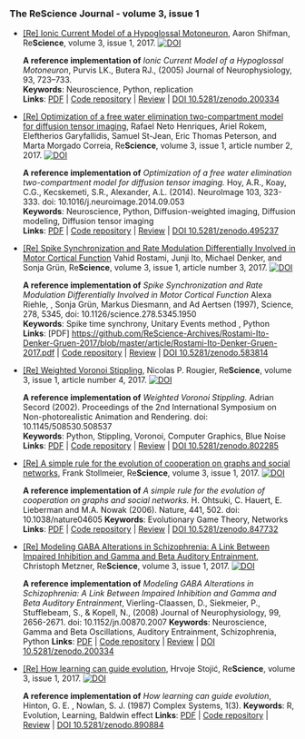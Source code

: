 ### The ReScience Journal - volume 3, issue 1

            
* [[Re] Ionic Current Model of a Hypoglossal Motoneuron](https://github.com/ReScience-Archives/Shifman-2017/raw/master/article/shifman-2017.pdf), Aaron Shifman, Re**Science**, volume 3, issue 1, 2017. [![DOI](https://zenodo.org/badge/DOI/10.5281/zenodo.254145.svg)](https://doi.org/10.5281/zenodo.254145)

  **A reference implementation of** *Ionic Current Model of a Hypoglossal Motoneuron*,
    Purvis LK., Butera RJ., (2005) Journal of Neurophysiology, 93, 723–733.  
  **Keywords**: Neuroscience, Python, replication  
  **Links**: [PDF](https://github.com/ReScience-Archives/Shifman-2017/raw/master/article/shifman-2017.pdf) |
             [Code repository](https://github.com/ReScience-Archives/Shifman-2017.git) |
             [Review](https://github.com/ReScience/ReScience-submission/pull/22) |
             [DOI 10.5281/zenodo.200334](http://doi.org/10.5281/zenodo.254145)

* [[Re] Optimization of a free water elimination two-compartment model for diffusion tensor
  imaging](https://github.com/ReScience-Archives/Henriques-Rokem-Garyfallidis-St-Jean-Peterson-Correia-2017/raw/master/article/Henriques-Rokem-Garyfallidis-St-Jean-Peterson-Correia-2017.pdf),
  Rafael Neto Henriques, Ariel Rokem, Eleftherios Garyfallidis, Samuel St-Jean,
  Eric Thomas Peterson, and Marta Morgado Correia, Re**Science**, volume 3,
  issue 1, article number 2, 2017.
  [![DOI](https://zenodo.org/badge/DOI/10.5281/zenodo.495237.svg)](https://doi.org/10.5281/zenodo.495237)

  **A reference implementation of** *Optimization of a free water elimination two-compartment model for diffusion tensor imaging.*
  Hoy, A.R., Koay, C.G., Kecskemeti, S.R., Alexander, A.L. (2014). NeuroImage 103, 323-333. doi: 10.1016/j.neuroimage.2014.09.053  
  **Keywords**: Neuroscience, Python, Diffusion-weighted imaging, Diffusion modeling, Diffusion tensor imaging  
  **Links**: [PDF](https://github.com/ReScience-Archives/Henriques-Rokem-Garyfallidis-St-Jean-Peterson-Correia-2017/raw/master/article/Henriques-Rokem-Garyfallidis-St-Jean-Peterson-Correia-2017.pdf) |
             [Code repository](https://github.com/ReScience-Archives/Henriques-Rokem-Garyfallidis-St-Jean-Peterson-Correia-2017) |
             [Review](https://github.com/ReScience/ReScience-submission/pull/26) |
             [DOI 10.5281/zenodo.495237](https://doi.org/10.5281/zenodo.495237)

* [[Re] Spike Synchronization and Rate Modulation Differentially Involved in Motor Cortical Function](https://github.com/ReScience-Archives/Rostami-Ito-Denker-Gruen-2017/blob/master/article/Rostami-Ito-Denker-Gruen-2017.pdf)
  Vahid Rostami, Junji Ito, Michael Denker, and Sonja Grün, Re**Science**, volume 3, issue 1, article number 3, 2017.
  [![DOI](https://zenodo.org/badge/DOI/10.5281/zenodo.583814.svg)](https://doi.org/10.5281/zenodo.583814)

  **A reference implementation of** *Spike Synchronization and Rate Modulation Differentially Involved in Motor Cortical Function* Alexa Riehle, , Sonja Grün, Markus Diesmann, and Ad Aertsen (1997), Science, 278, 5345, doi: 10.1126/science.278.5345.1950  
  **Keywords**: Spike time synchrony, Unitary Events method , Python  
  **Links**: [PDF] https://github.com/ReScience-Archives/Rostami-Ito-Denker-Gruen-2017/blob/master/article/Rostami-Ito-Denker-Gruen-2017.pdf |
             [Code repository](https://github.com/ReScience-Archives/Rostami-Ito-Denker-Gruen-2017) | 
             [Review](https://github.com/ReScience/ReScience-submission/pull/24) |
             [DOI 10.5281/zenodo.583814](https://doi.org/10.5281/zenodo.583814)

* [[Re] Weighted Voronoi Stippling](https://github.com/ReScience-Archives/Rougier-2017/blob/master/article/Rougier-2017.pdf),
  Nicolas P. Rougier, Re**Science**, volume 3, issue 1, article number 4, 2017.
  [![DOI](https://zenodo.org/badge/DOI/10.5281/zenodo.802285.svg)](https://doi.org/10.5281/zenodo.802285)

  **A reference implementation of** *Weighted Voronoi Stippling.*
  Adrian Secord (2002). Proceedings of the 2nd International Symposium on Non-photorealistic Animation and Rendering. doi: 10.1145/508530.508537  
  **Keywords**: Python, Stippling, Voronoi, Computer Graphics, Blue Noise  
  **Links**: [PDF](https://github.com/ReScience-Archives/Rougier-2017/blob/master/article/Rougier-2017.pdf) |
             [Code repository](https://github.com/ReScience-Archives/Rougier-2017) |
             [Review](https://github.com/ReScience/ReScience-submission/pull/28) |
             [DOI 10.5281/zenodo.802285](https://doi.org/10.5281/zenodo.802285)

* [[Re] A simple rule for the evolution of cooperation on graphs and social networks](https://github.com/ReScience-Archives/Stollmeier-2017/raw/master/article/stollmeier-2017.pdf), Frank Stollmeier, Re**Science**, volume 3, issue 1, 2017. [![DOI](https://zenodo.org/badge/DOI/10.5281/zenodo.847732.svg)](https://doi.org/10.5281/zenodo.847732)

  **A reference implementation of** *A simple rule for the evolution of cooperation on graphs and social networks.*
H. Ohtsuki, C. Hauert, E. Lieberman and M.A. Nowak (2006). Nature, 441, 502. doi: 10.1038/nature04605
  **Keywords**: Evolutionary Game Theory, Networks 
  **Links**: [PDF](https://github.com/ReScience-Archives/Stollmeier-2017/raw/master/article/stollmeier-2017.pdf) |
             [Code repository](https://github.com/ReScience-Archives/Stollmeier-2017) |
             [Review](https://github.com/ReScience/ReScience-submission/pull/27) |
             [DOI 10.5281/zenodo.847732](https://doi.org/10.5281/zenodo.847732)

* [[Re] Modeling GABA Alterations in Schizophrenia: A Link Between Impaired Inhibition and Gamma and Beta Auditory Entrainment](https://github.com/ReScience-Archives/Metzner-2017/raw/master/article/Metzner-2017.pdf), Christoph Metzner, Re**Science**, volume 3, issue 1, 2017. [![DOI](https://zenodo.org/badge/DOI/10.5281/zenodo.854617.svg)](https://doi.org/10.5281/zenodo.854617)

  **A reference implementation of** *Modeling GABA Alterations in Schizophrenia: A Link Between Impaired Inhibition and Gamma and Beta Auditory Entrainment*,
    Vierling-Claassen, D., Siekmeier, P., Stufflebeam, S., & Kopell, N., (2008) Journal of Neurophysiology, 99, 2656-2671. doi: 10.1152/jn.00870.2007
  **Keywords**: Neuroscience, Gamma and Beta Oscillations, Auditory Entrainment, Schizophrenia, Python
  **Links**: [PDF](https://github.com/ReScience-Archives/Metzner-2017/raw/master/article/Metzner-2017.pdf) |
             [Code repository](https://github.com/ReScience-Archives/Metzner-2017.git) |
             [Review](https://github.com/ReScience/ReScience-submission/pull/30) |
             [DOI 10.5281/zenodo.200334](http://doi.org/10.5281/zenodo.854617)

* [[Re] How learning can guide evolution](https://github.com/ReScience-Archives/Stojic-2017/raw/master/article/Stojic-2017.pdf), Hrvoje Stojić, Re**Science**, volume 3, issue 1, 2017. [![DOI](https://zenodo.org/badge/DOI/10.5281/zenodo.890884.svg)](https://doi.org/10.5281/zenodo.890884)

  **A reference implementation of** *How learning can guide evolution*, Hinton, G. E. , Nowlan, S. J. (1987) Complex Systems, 1(3).
  **Keywords**: R, Evolution, Learning, Baldwin effect
  **Links**: [PDF](https://github.com/ReScience-Archives/Stojic-2017/raw/master/article/Stojic-2017.pdf) |
             [Code repository](https://github.com/ReScience-Archives/Stojic-2017.git) |
             [Review](https://github.com/ReScience/ReScience-submission/pull/36) |
             [DOI 10.5281/zenodo.890884](http://doi.org/10.5281/zenodo.890884)

